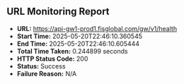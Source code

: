 ## URL Monitoring Report

- **URL:** https://api-gw1-prod1.fisglobal.com/gw/v1/health
- **Start Time:** 2025-05-20T22:46:10.360545
- **End Time:** 2025-05-20T22:46:10.605444
- **Total Time Taken:** 0.244899 seconds
- **HTTP Status Code:** 200
- **Status:** Success
- **Failure Reason:** N/A
